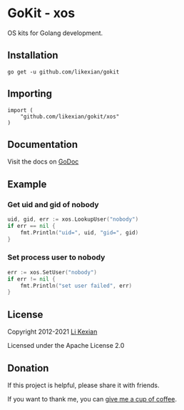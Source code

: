 # GoKit - xos

OS kits for Golang development.

## Installation

    go get -u github.com/likexian/gokit

## Importing

    import (
        "github.com/likexian/gokit/xos"
    )

## Documentation

Visit the docs on [GoDoc](https://godoc.org/github.com/likexian/gokit/xos)

## Example

### Get uid and gid of nobody

```go
uid, gid, err := xos.LookupUser("nobody")
if err == nil {
    fmt.Println("uid=", uid, "gid=", gid)
}
```

### Set process user to nobody

```go
err := xos.SetUser("nobody")
if err != nil {
    fmt.Println("set user failed", err)
}
```

## License

Copyright 2012-2021 [Li Kexian](https://www.likexian.com/)

Licensed under the Apache License 2.0

## Donation

If this project is helpful, please share it with friends.

If you want to thank me, you can [give me a cup of coffee](https://www.likexian.com/donate/).
